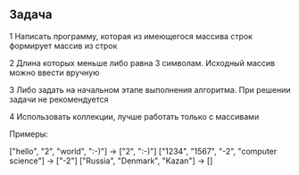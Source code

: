   ## Задача 
 
1  Написать программу, которая из имеющегося массива строк формирует массив из строк

2  Длина которых меньше либо равна 3 символам. Исходный массив можно ввести вручную

3  Либо задать на начальном этапе выполнения алгоритма. При решении задачи не рекомендуется

4  Использовать коллекции, лучше работать только с массивами


 Примеры:

 ["hello", "2", "world", ":-)"] -> ["2", ":-)"]
 ["1234", "1567", "-2", "computer science"] -> ["-2"]
 ["Russia", "Denmark", "Kazan"] -> []